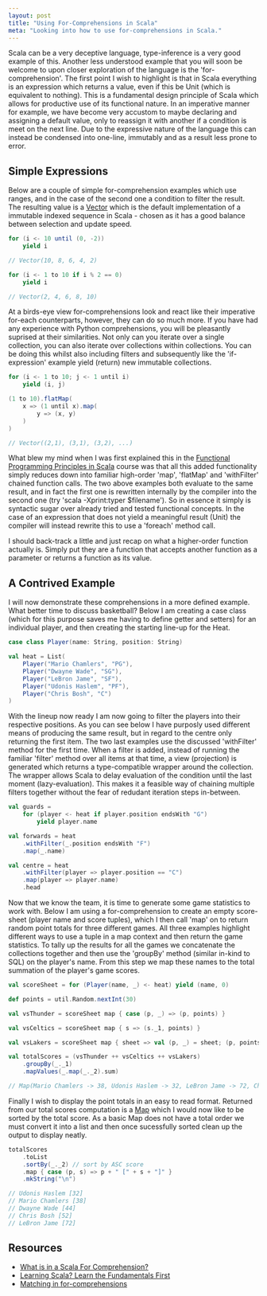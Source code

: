 ```yaml
---
layout: post
title: "Using For-Comprehensions in Scala"
meta: "Looking into how to use for-comprehensions in Scala."
---
```


Scala can be a very deceptive language, type-inference is a very good example of this.
Another less understood example that you will soon be welcome to upon closer exploration of the language is the 'for-comprehension'.
The first point I wish to highlight is that in Scala everything is an expression which returns a value, even if this be Unit (which is equivalent to nothing).
This is a fundamental design principle of Scala which allows for productive use of its functional nature.
In an imperative manner for example, we have become very accustom to maybe declaring and assigning a default value, only to reassign it with another if a condition is meet on the next line.
Due to the expressive nature of the language this can instead be condensed into one-line, immutably and as a result less prone to error.
<!--more-->

## Simple Expressions

Below are a couple of simple for-comprehension examples which use ranges, and in the case of the second one a condition to filter the result.
The resulting value is a [Vector](http://www.scala-lang.org/api/current/index.html#scala.collection.immutable.Vector) which is the default implementation of a immutable indexed sequence in Scala - chosen as it has a good balance between selection and update speed.

```scala
for (i <- 10 until (0, -2))
    yield i

// Vector(10, 8, 6, 4, 2)

for (i <- 1 to 10 if i % 2 == 0)
    yield i

// Vector(2, 4, 6, 8, 10)
```

At a birds-eye view for-comprehensions look and react like their imperative for-each counterparts, however, they can do so much more.
If you have had any experience with Python comprehensions, you will be pleasantly suprised at their similarities.
Not only can you iterate over a single collection, you can also iterate over collections within collections.
You can be doing this whilst also including filters and subsequently like the 'if-expression' example yield (return) new immutable collections.

```scala
for (i <- 1 to 10; j <- 1 until i)
    yield (i, j)

(1 to 10).flatMap(
    x => (1 until x).map(
        y => (x, y)
    )
)

// Vector((2,1), (3,1), (3,2), ...)
```

What blew my mind when I was first explained this in the [Functional Programming Principles in Scala](http://www.coursera.org/course/progfun) course was that all this added functionality simply reduces down into familiar high-order 'map', 'flatMap' and 'withFilter' chained function calls.
The two above examples both evaluate to the same result, and in fact the first one is rewritten internally by the compiler into the second one (try 'scala -Xprint:typer $filename').
So in essence it simply is syntactic sugar over already tried and tested functional concepts.
In the case of an expression that does not yield a meaningful result (Unit) the compiler will instead rewrite this to use a 'foreach' method call.

I should back-track a little and just recap on what a higher-order function actually is.
Simply put they are a function that accepts another function as a parameter or returns a function as its value.

## A Contrived Example

I will now demonstrate these comprehensions in a more defined example.
What better time to discuss basketball?
Below I am creating a case class (which for this purpose saves me having to define getter and setters) for an individual player, and then creating the starting line-up for the Heat.

```scala
case class Player(name: String, position: String)

val heat = List(
    Player("Mario Chamlers", "PG"),
    Player("Dwayne Wade", "SG"),
    Player("LeBron Jame", "SF"),
    Player("Udonis Haslem", "PF"),
    Player("Chris Bosh", "C")
)
```

With the lineup now ready I am now going to filter the players into their respective positions.
As you can see below I have purposly used different means of producing the same result, but in regard to the centre only returning the first item.
The two last examples use the discussed 'withFilter' method for the first time.
When a filter is added, instead of running the familiar 'filter' method over all items at that time, a view (projection) is generated which returns a type-compatible wrapper around the collection.
The wrapper allows Scala to delay evaluation of the condition until the last moment (lazy-evaluation).
This makes it a feasible way of chaining multiple filters together without the fear of redudant iteration steps in-between.

```scala
val guards =
    for (player <- heat if player.position endsWith "G")
        yield player.name

val forwards = heat
    .withFilter(_.position endsWith "F")
    .map(_.name)

val centre = heat
    .withFilter(player => player.position == "C")
    .map(player => player.name)
    .head
```

Now that we know the team, it is time to generate some game statistics to work with.
Below I am using a for-comprehension to create an empty score-sheet (player name and score tuples), which I then call 'map' on to return random point totals for three different games.
All three examples highlight different ways to use a tuple in a map context and then return the game statistics.
To tally up the results for all the games we concatenate the collections together and then use the 'groupBy' method (similar in-kind to SQL) on the player's name.
From this step we map these names to the total summation of the player's game scores.

```scala
val scoreSheet = for (Player(name, _) <- heat) yield (name, 0)

def points = util.Random.nextInt(30)

val vsThunder = scoreSheet map { case (p, _) => (p, points) }

val vsCeltics = scoreSheet map { s => (s._1, points) }

val vsLakers = scoreSheet map { sheet => val (p, _) = sheet; (p, points) }

val totalScores = (vsThunder ++ vsCeltics ++ vsLakers)
    .groupBy(_._1)
    .mapValues(_.map(_._2).sum)

// Map(Mario Chamlers -> 38, Udonis Haslem -> 32, LeBron Jame -> 72, Chris Bosh -> 52, Dwayne Wade -> 44)
```

Finally I wish to display the point totals in an easy to read format.
Returned from our total scores computation is a [Map](http://www.scala-lang.org/api/current/index.html#scala.collection.immutable.Map) which I would now like to be sorted by the total score.
As a basic Map does not have a total order we must convert it into a list and then once sucessfully sorted clean up the output to display neatly.

```scala
totalScores
    .toList
    .sortBy(_._2) // sort by ASC score
    .map { case (p, s) => p + " [" + s + "]" }
    .mkString("\n")

// Udonis Haslem [32]
// Mario Chamlers [38]
// Dwayne Wade [44]
// Chris Bosh [52]
// LeBron Jame [72]
```

## Resources

- [What is in a Scala For Comprehension?](http://tataryn.net/2011/10/whats-in-a-scala-for-comprehension/)
- [Learning Scala? Learn the Fundamentals First](http://tataryn.net/2011/10/learning-scala-learn-the-fundamentals-first/)
- [Matching in for-comprehensions](http://daily-scala.blogspot.co.uk/2010/01/matching-in-for-comprehensions.html)
